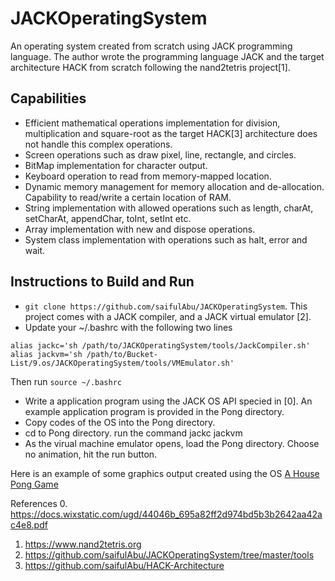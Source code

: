 # JACKOperatingSystem
An operating system created from scratch using JACK programming language. The author wrote the programming language JACK and the target architecture HACK from scratch following the nand2tetris project[1].

## Capabilities
* Efficient mathematical operations implementation for division, multiplication and square-root as the target HACK[3] architecture does not handle this complex operations.
* Screen operations such as draw pixel, line, rectangle, and circles.
* BitMap implementation for character output.
* Keyboard operation to read from memory-mapped location.
* Dynamic memory management for memory allocation and de-allocation. Capability to read/write a certain location of RAM.
* String implementation with allowed operations such as length, charAt, setCharAt, appendChar, toInt, setInt etc.
* Array implementation with new and dispose operations.
* System class implementation with operations such as halt, error and wait.


## Instructions to Build and Run
* `git clone https://github.com/saifulAbu/JACKOperatingSystem`. This project comes with a JACK compiler, and a JACK virtual emulator [2].
* Update your ~/.bashrc with the following two lines
```
alias jackc='sh /path/to/JACKOperatingSystem/tools/JackCompiler.sh'
alias jackvm='sh /path/to/Bucket-List/9.os/JACKOperatingSystem/tools/VMEmulator.sh'
```
Then run `source ~/.bashrc`

* Write a application program using the JACK OS API specied in [0]. An example application program is provided in the Pong directory.
* Copy codes of the OS into the Pong directory.
* cd to Pong directory. run the command 
jackc
jackvm
* As the virual machine emulator opens, load the Pong directory. Choose no animation, hit the run button.

Here is an example of some graphics output created using the OS
[A House](https://github.com/saifulAbu/JACKOperatingSystem/blob/master/drawa_screen.png)
[Pong Game](https://github.com/saifulAbu/JACKOperatingSystem/blob/master/first_game_play.png)


References
0. https://docs.wixstatic.com/ugd/44046b_695a82ff2d974bd5b3b2642aa42ac4e8.pdf
1. https://www.nand2tetris.org
2. https://github.com/saifulAbu/JACKOperatingSystem/tree/master/tools
3. https://github.com/saifulAbu/HACK-Architecture
